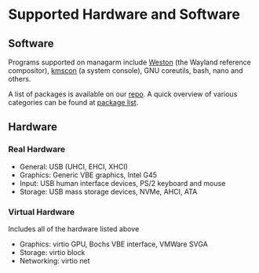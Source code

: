 # Supported Hardware and Software

## Software
Programs supported on managarm include [Weston](https://gitlab.freedesktop.org/wayland/weston/) (the Wayland reference compositor), [kmscon](https://www.freedesktop.org/wiki/Software/kmscon/) (a system console), GNU coreutils, bash, nano and others.

A list of packages is available on our [repo](https://builds.managarm.org/project/managarm/packages). A quick overview of various categories can be found at [package list](package-index.md).

## Hardware
### Real Hardware
- General: USB (UHCI, EHCI, XHCI)
- Graphics: Generic VBE graphics, Intel G45
- Input: USB human interface devices, PS/2 keyboard and mouse
- Storage: USB mass storage devices, NVMe, AHCI, ATA

### Virtual Hardware
Includes all of the hardware listed above
- Graphics: virtio GPU, Bochs VBE interface, VMWare SVGA
- Storage: virtio block
- Networking: virtio net
